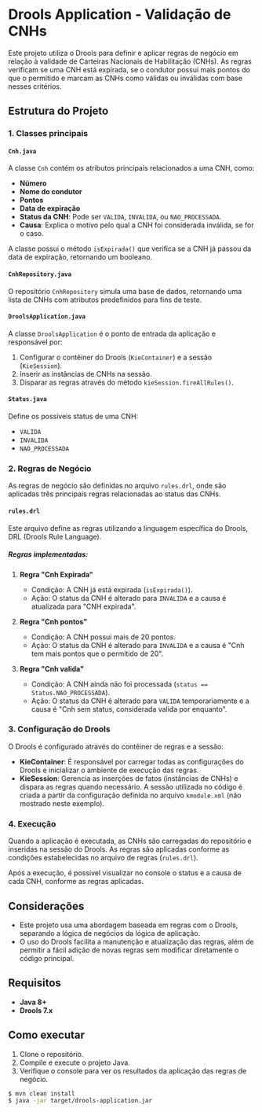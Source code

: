 # Drools Application - Validação de CNHs

Este projeto utiliza o Drools para definir e aplicar regras de negócio em relação à validade de Carteiras Nacionais de Habilitação (CNHs). As regras verificam se uma CNH está expirada, se o condutor possui mais pontos do que o permitido e marcam as CNHs como válidas ou inválidas com base nesses critérios.

## Estrutura do Projeto

### 1. Classes principais

#### `Cnh.java`
A classe `Cnh` contém os atributos principais relacionados a uma CNH, como:
- **Número**
- **Nome do condutor**
- **Pontos**
- **Data de expiração**
- **Status da CNH**: Pode ser `VALIDA`, `INVALIDA`, ou `NAO_PROCESSADA`.
- **Causa**: Explica o motivo pelo qual a CNH foi considerada inválida, se for o caso.

A classe possui o método `isExpirada()` que verifica se a CNH já passou da data de expiração, retornando um booleano.

#### `CnhRepository.java`
O repositório `CnhRepository` simula uma base de dados, retornando uma lista de CNHs com atributos predefinidos para fins de teste.

#### `DroolsApplication.java`
A classe `DroolsApplication` é o ponto de entrada da aplicação e responsável por:
1. Configurar o contêiner do Drools (`KieContainer`) e a sessão (`KieSession`).
2. Inserir as instâncias de CNHs na sessão.
3. Disparar as regras através do método `kieSession.fireAllRules()`.

#### `Status.java`
Define os possíveis status de uma CNH:
- `VALIDA`
- `INVALIDA`
- `NAO_PROCESSADA`

### 2. Regras de Negócio

As regras de negócio são definidas no arquivo `rules.drl`, onde são aplicadas três principais regras relacionadas ao status das CNHs.

#### `rules.drl`
Este arquivo define as regras utilizando a linguagem específica do Drools, DRL (Drools Rule Language).

##### Regras implementadas:

1. **Regra "Cnh Expirada"**
   - Condição: A CNH já está expirada (`isExpirada()`).
   - Ação: O status da CNH é alterado para `INVALIDA` e a causa é atualizada para "CNH expirada".

2. **Regra "Cnh pontos"**
   - Condição: A CNH possui mais de 20 pontos.
   - Ação: O status da CNH é alterado para `INVALIDA` e a causa é "Cnh tem mais pontos que o permitido de 20".

3. **Regra "Cnh valida"**
   - Condição: A CNH ainda não foi processada (`status == Status.NAO_PROCESSADA`).
   - Ação: O status da CNH é alterado para `VALIDA` temporariamente e a causa é "Cnh sem status, considerada valida por enquanto".

### 3. Configuração do Drools

O Drools é configurado através do contêiner de regras e a sessão:

- **KieContainer**: É responsável por carregar todas as configurações do Drools e inicializar o ambiente de execução das regras.
- **KieSession**: Gerencia as inserções de fatos (instâncias de CNHs) e dispara as regras quando necessário. A sessão utilizada no código é criada a partir da configuração definida no arquivo `kmodule.xml` (não mostrado neste exemplo).

### 4. Execução

Quando a aplicação é executada, as CNHs são carregadas do repositório e inseridas na sessão do Drools. As regras são aplicadas conforme as condições estabelecidas no arquivo de regras (`rules.drl`).

Após a execução, é possível visualizar no console o status e a causa de cada CNH, conforme as regras aplicadas.


## Considerações

- Este projeto usa uma abordagem baseada em regras com o Drools, separando a lógica de negócios da lógica de aplicação.
- O uso do Drools facilita a manutenção e atualização das regras, além de permitir a fácil adição de novas regras sem modificar diretamente o código principal.

## Requisitos

- **Java 8+**
- **Drools 7.x**

## Como executar

1. Clone o repositório.
2. Compile e execute o projeto Java.
3. Verifique o console para ver os resultados da aplicação das regras de negócio.

```bash
$ mvn clean install
$ java -jar target/drools-application.jar
